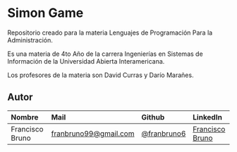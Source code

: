 # Simon Game

Repositorio creado para la materia Lenguajes de Programación Para la Administración.

Es una materia de 4to Año de la carrera Ingenierías en Sistemas de Información de la  Universidad Abierta Interamericana.

Los profesores de la materia son David Curras y Darío Marañes.

## Autor

| Nombre | Mail     | Github                | LinkedIn                |
| :-------- | :------- | :------------------------- | :------------------------- |
| Francisco Bruno | franbruno99@gmail.com | [@franbruno6](https://github.com/franbruno6) | [Francisco Bruno](https://www.linkedin.com/in/franciscobruno99/) |